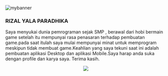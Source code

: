 ![mybanner](https://github.com/rizalyala/rizalyala/assets/62783459/7fc9c36d-0c6b-485e-9ba8-09742f96889d)

### RIZAL YALA PARADHIKA 

Saya menyukai dunia pemrograman sejak SMP , berawal dari hobi bermain game setelah itu mempunyai rasa penasaran terhadap pembuatan game.pada saat itulah saya mulai mempunyai minat untuk memprogram meskipun tidak membuat game.Keahlian yang saya tekuni saat ini adalah pembuatan aplikasi Desktop dan aplikasi Mobile.Saya harap anda suka dengan profile dan karya saya. Terima kasih.

<p align="center">
  <a href="https://skillicons.dev">
    <img src="https://skillicons.dev/icons?i=flutter,python,django,sqlite" />
  </a>
</p>
